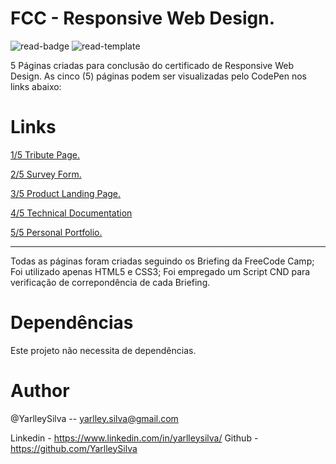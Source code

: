 # FCC - Responsive Web Design.

![read-badge] ![read-template]

5 Páginas criadas para conclusão do certificado de Responsive Web Design.
As cinco (5) páginas podem ser visualizadas pelo CodePen nos links abaixo:

# Links

[1/5 Tribute Page.](https://codepen.io/yarlleysilva/full/MWWbqEJ "1/5 Tribute Page.")

[2/5 Survey Form.](https://codepen.io/yarlleysilva/full/gOOLdvV "2/5 Survey Form.")

[3/5 Product Landing Page.](https://codepen.io/yarlleysilva/full/bGGRXea "3/5 Product Landing Page.")

[4/5 Technical Documentation](https://codepen.io/yarlleysilva/full/VwwmGyV "4/5 Technical Documentation")

[5/5 Personal Portfolio.](https://codepen.io/yarlleysilva/full/JjjbaLZ "5/5 Personal Portfolio.")

------------
Todas as páginas foram criadas seguindo os Briefing da FreeCode Camp;
Foi utilizado apenas HTML5 e CSS3;
Foi empregado um Script CND para verificação de correpondência de cada Briefing.

# Dependências

Este projeto não necessita de dependências.

# Author

@YarlleySilva -- yarlley.silva@gmail.com

Linkedin - https://www.linkedin.com/in/yarlleysilva/
Github - https://github.com/YarlleySilva

[read-badge]: https://img.shields.io/badge/Uses-HTML5-brightgreen
[Shields]: https://github.com/badges/shields/blob/master/README.md
[read-template]: https://img.shields.io/badge/Uses-CSS3-brightgreen